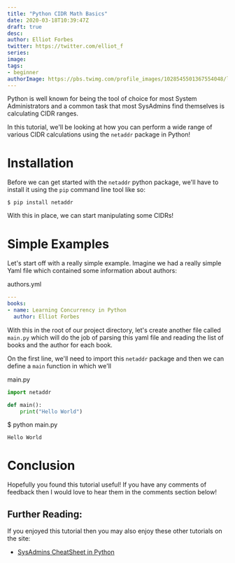 ```yaml
---
title: "Python CIDR Math Basics"
date: 2020-03-18T10:39:47Z
draft: true
desc: 
author: Elliot Forbes
twitter: https://twitter.com/elliot_f
series: 
image: 
tags:
- beginner
authorImage: https://pbs.twimg.com/profile_images/1028545501367554048/lzr43cQv_400x400.jpg
---
```


Python is well known for being the tool of choice for most System Administrators and a common task that most SysAdmins find themselves is calculating CIDR ranges. 

In this tutorial, we'll be looking at how you can perform a wide range of various CIDR calculations using the `netaddr` package in Python!

# Installation

Before we can get started with the `netaddr` python package, we'll have to install it using the `pip` command line tool like so:

```output
$ pip install netaddr
```

With this in place, we can start manipulating some CIDRs!

# Simple Examples

Let's start off with a really simple example. Imagine we had a really simple Yaml file which contained some information about authors:

<div class="filename"> authors.yml </div>

```yaml
---
books:
- name: Learning Concurrency in Python
  author: Elliot Forbes 
```

With this in the root of our project directory, let's create another file called `main.py` which will do the job of parsing this yaml file and reading the list of books and the author for each book.

On the first line, we'll need to import this `netaddr` package and then we can define a `main` function in which we'll 

<div class="filename"> main.py </div>

```py
import netaddr

def main():
    print("Hello World")
```

<div class="filename"> $ python main.py </div>

```output
Hello World
```

# Conclusion

Hopefully you found this tutorial useful! If you have any comments of feedback then I would love to hear them in the comments section below!

## Further Reading:

If you enjoyed this tutorial then you may also enjoy these other tutorials on the site:

* [SysAdmins CheatSheet in Python](/)